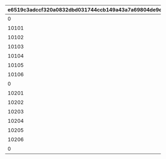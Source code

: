 |e6519c3adccf320a0832dbd031744ccb149a43a7a69804de9efc89a1689756f6|978ea29590bed6c84c45e5d3c639de9bcee81616db22c7042b8b9738b9db7636|c6ec9ea8699c1a69f0da27905f8e1c16dda1b1cf55c473f00fed40ca5a2f4d36|112767f869c3db44572a67ab235c284c4dd847daa9210f41fc685b647ed925e6|
| --- | --- | --- | --- |
|0|ステップ1|101|10101|
|10101|ステップ2|101|10102|
|10102|ステップ3|101|10103|
|10103|ステップ4|101|10104|
|10104|ステップ5|101|10105|
|10105|ステップ6|101|10106|
|10106|ステップ7|101|10107|
|0|ステップ1|102|10201|
|10201|ステップ2|102|10202|
|10202|ステップ3|102|10203|
|10203|ステップ4|102|10204|
|10204|ステップ5|102|10205|
|10205|ステップ6|102|10206|
|10206|ステップ7|102|10207|
|0|ステップ1|201|20101|